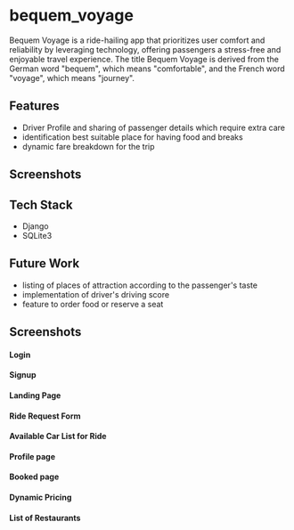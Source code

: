 # bequem_voyage
Bequem Voyage is a ride-hailing app that prioritizes user comfort and reliability by leveraging technology, offering passengers a stress-free and enjoyable travel experience. The title Bequem Voyage is derived from the German word "bequem", which means "comfortable", and the French word "voyage", which means "journey".

## Features
- Driver Profile and sharing of passenger details which require extra care
- identification best suitable place for having food and breaks
- dynamic fare breakdown for the trip

## Screenshots

## Tech Stack
- Django
- SQLite3

## Future Work
- listing of places of attraction according to the passenger's taste
- implementation of driver's driving score
- feature to order food or reserve a seat

## Screenshots

#### Login


#### Signup


#### Landing Page


#### Ride Request Form


#### Available Car List for Ride


#### Profile page


#### Booked page


#### Dynamic Pricing


#### List of Restaurants

